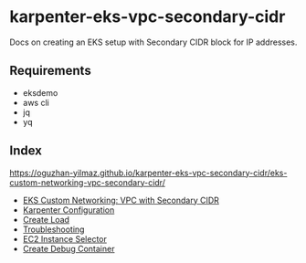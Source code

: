 # karpenter-eks-vpc-secondary-cidr
Docs on creating an EKS setup with Secondary CIDR block for IP addresses.


## Requirements
- eksdemo
- aws cli 
- jq
- yq

## Index
https://oguzhan-yilmaz.github.io/karpenter-eks-vpc-secondary-cidr/eks-custom-networking-vpc-secondary-cidr/
- [EKS Custom Networking: VPC with Secondary CIDR](https://oguzhan-yilmaz.github.io/karpenter-eks-vpc-secondary-cidr/eks-custom-networking-vpc-secondary-cidr)
- [Karpenter Configuration](https://oguzhan-yilmaz.github.io/karpenter-eks-vpc-secondary-cidr/karpenter)
- [Create Load](https://oguzhan-yilmaz.github.io/karpenter-eks-vpc-secondary-cidr/create-load)
- [Troubleshooting](https://oguzhan-yilmaz.github.io/karpenter-eks-vpc-secondary-cidr/troubleshooting)
- [EC2 Instance Selector](https://oguzhan-yilmaz.github.io/karpenter-eks-vpc-secondary-cidr/ec2-instance-selector)
- [Create Debug Container](https://oguzhan-yilmaz.github.io/karpenter-eks-vpc-secondary-cidr/create-debug-container) 




